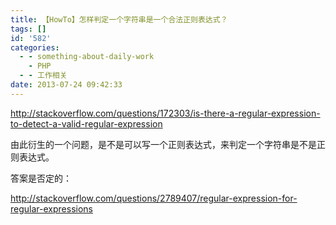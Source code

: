 ```yaml
---
title: 【HowTo】怎样判定一个字符串是一个合法正则表达式？
tags: []
id: '582'
categories:
  - - something-about-daily-work
    - PHP
  - - 工作相关
date: 2013-07-24 09:42:33
---
```


http://stackoverflow.com/questions/172303/is-there-a-regular-expression-to-detect-a-valid-regular-expression

由此衍生的一个问题，是不是可以写一个正则表达式，来判定一个字符串是不是正则表达式。

答案是否定的：

http://stackoverflow.com/questions/2789407/regular-expression-for-regular-expressions